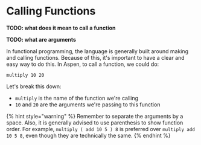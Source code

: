 # Calling Functions

**TODO: what does it mean to call a function**

**TODO: what are arguments**

In functional programming, the language is generally built around making and calling functions. Because of this, it's important to have a clear and easy way to do this. In Aspen, to call a function, we could do:

```text
multiply 10 20
```

Let's break this down:

* `multiply` is the name of the function we're calling
* `10` and `20` are the arguments we're passing to this function

{% hint style="warning" %}
Remember to separate the arguments by a space. Also, it is generally advised to use parenthesis to show function order. For example, `multiply ( add 10 5 ) 8` is preferred over `multiply add 10 5 8`, even though they are technically the same. 
{% endhint %}





